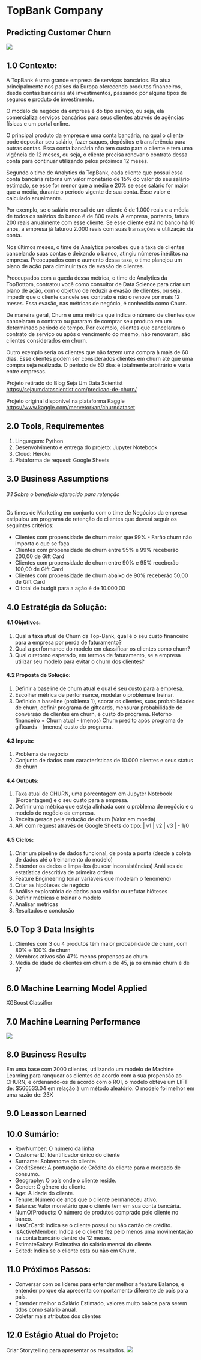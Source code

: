# TopBank Company
## Predicting Customer Churn
![](img/capa.jpg)

## 1.0 Contexto:
A TopBank é uma grande empresa de serviços bancários. Ela atua principalmente nos países da Europa oferecendo produtos financeiros, desde contas bancárias até investimentos, passando por alguns tipos de seguros e produto de investimento.

O modelo de negócio da empresa é do tipo serviço, ou seja, ela comercializa serviços bancários para seus clientes através de agências físicas e um portal online. 

O principal produto da empresa é uma conta bancária, na qual o cliente pode depositar seu salário, fazer saques, depósitos e transferência para outras contas. Essa conta bancária não tem custo para o cliente e tem uma vigência de 12 meses, ou seja, o cliente precisa renovar o contrato dessa conta para continuar utilizando pelos próximos 12 meses.

Segundo o time de Analytics da TopBank, cada cliente que possui essa conta bancária retorna um valor monetário de 15% do valor do seu salário estimado, se esse for menor que a média e 20% se esse salário for maior que a média, durante o período vigente de sua conta. Esse valor é calculado anualmente. 

Por exemplo, se o salário mensal de um cliente é de 1.000 reais e a média de todos os salários do banco é de 800 reais. A empresa, portanto, fatura 200 reais anualmente com esse cliente. Se esse cliente está no banco há 10 anos, a empresa já faturou 2.000 reais com suas transações e utilização da conta. 

Nos últimos meses, o time de Analytics percebeu que a taxa de clientes cancelando suas contas e deixando o banco, atingiu números inéditos na empresa. Preocupados com o aumento dessa taxa, o time planejou um plano de ação para diminuir taxa de evasão de clientes.

Preocupados com a queda dessa métrica, o time de Analytics da TopBottom, contratou você como consultor de Data Science para criar um plano de ação, com o objetivo de reduzir a evasão de clientes, ou seja, impedir que o cliente cancele seu contrato e não o renove por mais 12 meses. Essa evasão, nas métricas de negócio, é conhecida como Churn.

De maneira geral, Churn é uma métrica que indica o número de clientes que cancelaram o contrato ou pararam de comprar seu produto em um determinado período de tempo. Por exemplo, clientes que cancelaram o contrato de serviço ou após o vencimento do mesmo, não renovaram, são clientes considerados em churn.

Outro exemplo seria os clientes que não fazem uma compra à mais de 60 dias. Esse clientes podem ser considerados clientes em churn até que uma compra seja realizada. O período de 60 dias é totalmente arbitrário e varia entre empresas. 

Projeto retirado do Blog Seja Um Data Scientist
https://sejaumdatascientist.com/predicao-de-churn/

Projeto original disponível na plataforma Kaggle
https://www.kaggle.com/mervetorkan/churndataset

## 2.0 Tools, Requirementes
1. Linguagem: Python
2. Desenvolvimento e entrega do projeto: Jupyter Notebook
3. Cloud: Heroku
4. Plataforma de request: Google Sheets

## 3.0 Business Assumptions

###### 3.1 Sobre o benefício oferecido para retenção
Os times de Marketing em conjunto com o time de Negócios da empresa estipulou um programa de retenção de clientes que deverá seguir os seguintes critérios:
- Clientes com propensidade de churn maior que 99% - Farão churn não importa o que se faça
- Clientes com propensidade de churn entre 95% e 99% receberão 200,00 de Gift Card
- Clientes com propensidade de churn entre 90% e 95% receberão 100,00 de Gift Card
- Clientes com propensidade de churn abaixo de 90% receberão 50,00 de Gift Card
- O total de budgit para a ação é de 10.000,00

## 4.0 Estratégia da Solução:
#### 4.1 Objetivos:
1. Qual a taxa atual de Churn da Top-Bank, qual é o seu custo financeiro para a empresa por perda de faturamento?
2. Qual a performance do modelo em classificar os clientes como churn?
3. Qual o retorno esperado, em termos de faturamento, se a empresa utilizar seu modelo para evitar o churn dos clientes?

#### 4.2 Proposta de Solução:
1. Definir a baseline de churn atual e qual é seu custo para a empresa.
2. Escolher métrica de performance, modelar o problema e treinar.
3. Definido a baseline (problema 1), scorar os clientes, suas probabilidades de churn, definir programa de giftcards, mensurar probabilidade de conversão de clientes em churn, e custo do programa. Retorno financeiro = Churn atual - (menos) Churn predito após programa de giftcards - (menos) custo do programa.

#### 4.3 Inputs:
1. Problema de negócio
2. Conjunto de dados com características de 10.000 clientes e seus status de churn

#### 4.4 Outputs:
1. Taxa atuai de CHURN, uma porcentagem em Jupyter Notebook (Porcentagem) e o seu custo para a empresa.
3. Definir uma métrica que esteja alinhada com o problema de negócio e o modelo de negócio da empresa.
3. Receita gerada pela redução de churn (Valor em moeda)
4. API com request através de Google Sheets do tipo: | v1 | v2 | v3 | - 1/0

#### 4.5 Ciclos:
1. Criar um pipeline de dados funcional, de ponta a ponta (desde a coleta de dados até o 
    treinamento do modelo)
2. Entender os dados e limpa-los (buscar inconsistências) Análises de estatística
    descritiva de primeira ordem
3. Feature Engineering (criar variáveis que modelam o fenômeno)
4. Criar as hipóteses de negócio
5. Análise exploratória de dados para validar ou refutar hióteses
6. Definir métricas e treinar o modelo
7. Analisar métricas
8. Resultados e conclusão

## 5.0 Top 3 Data Insights
1. Clientes com 3 ou 4 produtos têm maior probabilidade de churn, com 80% e 100% de churn 
2. Membros ativos são 47% menos propensos ao churn
3. Média de idade de clientes em churn é de 45, já os em não churn é de 37
## 6.0 Machine Learning Model Applied
XGBoost Classifier
## 7.0 Machine Learning Performance
![](img/metrics.jpg)
## 8.0 Business Results
Em uma base com 2000 clientes, utilizando um modelo de Machine Learning para ranquear os clientes de acordo com a sua propensão ao CHURN, e ordenando-os de acordo com o ROI, o modelo obteve um LIFT de: $566533.04 em relação à um método aleatório. O modelo foi melhor em uma razão de: 23X
## 9.0 Leasson Learned

## 10.0 Sumário:
* RowNumber: O número da linha
* CustomerID: Identificador único do cliente
* Surname: Sobrenome do cliente.
* CreditScore: A pontuação de Crédito do cliente para o mercado de consumo.
* Geography: O país onde o cliente reside.
* Gender: O gênero do cliente.
* Age: A idade do cliente.
* Tenure: Número de anos que o cliente permaneceu ativo.
* Balance: Valor monetário que o cliente tem em sua conta bancária.
* NumOfProducts: O número de produtos comprado pelo cliente no banco.
* HasCrCard: Indica se o cliente possui ou não cartão de crédito.
* IsActiveMember: Indica se o cliente fez pelo menos uma movimentação na conta bancário dentro de 12 meses.
* EstimateSalary: Estimativa do salário mensal do cliente.
* Exited: Indica se o cliente está ou não em Churn.

## 11.0 Próximos Passos: 
- Conversar com os líderes para entender melhor a feature Balance, e entender porque ela apresenta comportamento diferente de país para país.
- Entender melhor o Salário Estimado, valores muito baixos para serem tidos como salário anual.
- Coletar mais atributos dos clientes

## 12.0 Estágio Atual do Projeto:
Criar Storytelling para apresentar os resultados.
![](img/status.jpg)
